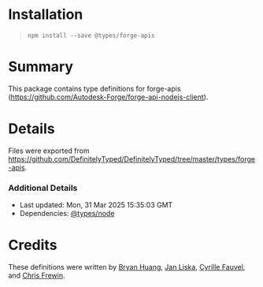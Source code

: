 # Installation
> `npm install --save @types/forge-apis`

# Summary
This package contains type definitions for forge-apis (https://github.com/Autodesk-Forge/forge-api-nodejs-client).

# Details
Files were exported from https://github.com/DefinitelyTyped/DefinitelyTyped/tree/master/types/forge-apis.

### Additional Details
 * Last updated: Mon, 31 Mar 2025 15:35:03 GMT
 * Dependencies: [@types/node](https://npmjs.com/package/@types/node)

# Credits
These definitions were written by [Bryan Huang](https://github.com/dukedhx), [Jan Liska](https://github.com/liskaj), [Cyrille Fauvel](https://github.com/cyrillef), and [Chris Frewin](https://github.com/princefishthrower).
